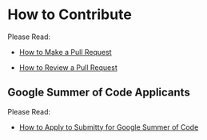 # How to Contribute

Please Read:  

* [How to Make a Pull Request](https://submitty.org/developer/getting_started/make_a_pull_request)  

* [How to Review a Pull Request](https://submitty.org/developer/getting_started/review_a_pull_request)


## Google Summer of Code Applicants

Please Read:

* [How to Apply to Submitty for Google Summer of Code](https://submitty.org/developer/google_summer_of_code/index)

